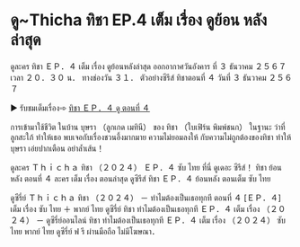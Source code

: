 # ดู~Thicha ทิชา EP.4 เต็ม เรื่อง ดูย้อน หลังล่าสุด

ดูละคร ทิชา ＥＰ．４ เต็ม เรื่อง ดูย้อนหลังล่าสุด  ออกอากาศวันอังคาร ที่ ３ ธันวาคม ２５６７ เวลา ２０．３０ น． ทางช่องวัน ３１． ตัวอย่างซีรีส์ ทิชาตอนที่ ４ วันที่ ３ ธันวาคม ２５６７

▶ รับชมเต็มเรื่อง➾ [ทิชา ＥＰ．４ ดู ตอนที่ ４](https://t.co/yhxOyMN60H)
 
การเข้ามาใช้ชีวิต ในบ้าน บุษรา （ลูกเกด เมทินี） ของ ทิชา （ใบเฟิร์น พิมพ์ชนก） ในฐานะ ว่าที่ลูกสะใภ้ ทำให้เธอ พบเจอกับเรื่องชวนอึ้งมากมาย ความไม่ยอมลงให้ กับความไม่ถูกต้องของทิชา ทำให้ บุษรา เอ่ยปากเตือน อย่าล้ำเส้น！
  
ดูละคร Ｔｈｉｃｈａ ทิชา （２０２４） ＥＰ．４ ซับ ไทย ที่นี่ ดูเดอะ ซีรีส์！ ทิชา ย้อนหลัง ตอนที่ ４ ละคร เต็ม เรื่อง ตอนล่าสุด  ดูซีรีส์ ทิชา ＥＰ．４ ย้อนหลัง ตอนเต็ม ซับ ไทย 

ดูซีรี่ย์ Ｔｈｉｃｈａ ทิชา （２０２４） － ทำไมต้องเป็นเธอทุกที ตอนที่ ４ [ＥＰ．４] เต็ม เรื่อง ซับ ไทย ＋ พากย์ ไทย ดูซีรี่ย์ ทิชา ทำไมต้องเป็นเธอทุกที ＥＰ．４ เต็ม เรื่อง （２０２４） － ดูซีรี่ย์ออนไลน์ ทิชา ทำไมต้องเป็นเธอทุกที ＥＰ．４ เต็ม เรื่อง （２０２４） ซับ ไทย พากย์ ไทย ดูซีรี่ย์ ฟ รี ผ่านมือถือ ไม่มีโฆษณา．
